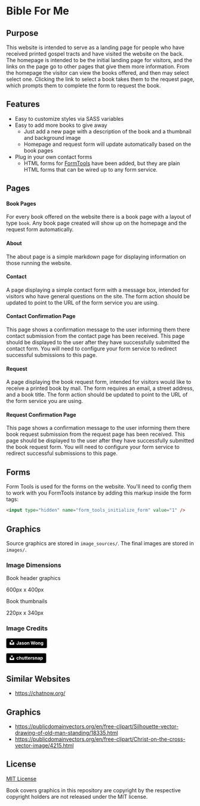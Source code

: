 # Bible For Me

## Purpose

This website is intended to serve as a landing page for people who have received printed gospel tracts and have visited the website on the back. The homepage is intended to be the initial landing page for visitors, and the links on the page go to other pages that give them more information. From the homepage the visitor can view the books offered, and then may select select one. Clicking the link to select a book takes them to the request page, which prompts them to complete the form to request the book.

## Features

* Easy to customize styles via SASS variables
* Easy to add more books to give away
  * Just add a new page with a description of the book and a thumbnail and background image
  * Homepage and request form will update automatically based on the book pages
* Plug in your own contact forms
  * HTML forms for [FormTools](https://formtools.org/) have been added, but they are plain HTML forms that can be wired up to any form service.

## Pages

#### Book Pages

For every book offered on the website there is a book page with a layout of type `book`. Any book page created will show up on the homepage and the request form automatically.

#### About

The about page is a simple markdown page for displaying information on those running the website.

#### Contact

A page displaying a simple contact form with a message box, intended for visitors who have general questions on the site. The form action should be updated to point to the URL of the form service you are using.

#### Contact Confirmation Page

This page shows a confirmation message to the user informing them there contact submission from the contact page has been received. This page should be displayed to the user after they have successfully submitted the contact form. You will need to configure your form service to redirect successful submissions to this page.

#### Request

A page displaying the book request form, intended for visitors would like to receive a printed book by mail. The form requires an email, a street address, and a book title. The form action should be updated to point to the URL of the form service you are using.

#### Request Confirmation Page

This page shows a confirmation message to the user informing them there book request submission from the request page has been received. This page should be displayed to the user after they have successfully submitted the book request form. You will need to configure your form service to redirect successful submissions to this page.

## Forms

Form Tools is used for the forms on the website. You'll need to config them to work with you FormTools instance by adding this markup inside the form tags:

```html
<input type="hidden" name="form_tools_initialize_form" value="1" />
```

## Graphics

Source graphics are stored in `image_sources/`. The final images are stored in `images/`.

### Image Dimensions

Book header graphics

600px x 400px

Book thumbnails

220px x 340px


### Image Credits

<a style="background-color:black;color:white;text-decoration:none;padding:4px 6px;font-family:-apple-system, BlinkMacSystemFont, &quot;San Francisco&quot;, &quot;Helvetica Neue&quot;, Helvetica, Ubuntu, Roboto, Noto, &quot;Segoe UI&quot;, Arial, sans-serif;font-size:12px;font-weight:bold;line-height:1.2;display:inline-block;border-radius:3px" href="https://unsplash.com/@jasonhk1920?utm_medium=referral&amp;utm_campaign=photographer-credit&amp;utm_content=creditBadge" target="_blank" rel="noopener noreferrer" title="Download free do whatever you want high-resolution photos from Jason Wong"><span style="display:inline-block;padding:2px 3px"><svg xmlns="http://www.w3.org/2000/svg" style="height:12px;width:auto;position:relative;vertical-align:middle;top:-2px;fill:white" viewBox="0 0 32 32"><title>unsplash-logo</title><path d="M10 9V0h12v9H10zm12 5h10v18H0V14h10v9h12v-9z"></path></svg></span><span style="display:inline-block;padding:2px 3px">Jason Wong</span></a>

<a style="background-color:black;color:white;text-decoration:none;padding:4px 6px;font-family:-apple-system, BlinkMacSystemFont, &quot;San Francisco&quot;, &quot;Helvetica Neue&quot;, Helvetica, Ubuntu, Roboto, Noto, &quot;Segoe UI&quot;, Arial, sans-serif;font-size:12px;font-weight:bold;line-height:1.2;display:inline-block;border-radius:3px" href="https://unsplash.com/@chuttersnap?utm_medium=referral&amp;utm_campaign=photographer-credit&amp;utm_content=creditBadge" target="_blank" rel="noopener noreferrer" title="Download free do whatever you want high-resolution photos from chuttersnap"><span style="display:inline-block;padding:2px 3px"><svg xmlns="http://www.w3.org/2000/svg" style="height:12px;width:auto;position:relative;vertical-align:middle;top:-2px;fill:white" viewBox="0 0 32 32"><title>unsplash-logo</title><path d="M10 9V0h12v9H10zm12 5h10v18H0V14h10v9h12v-9z"></path></svg></span><span style="display:inline-block;padding:2px 3px">chuttersnap</span></a>

## Similar Websites

* https://chatnow.org/

## Graphics

* https://publicdomainvectors.org/en/free-clipart/Silhouette-vector-drawing-of-old-man-standing/18335.html
* https://publicdomainvectors.org/en/free-clipart/Christ-on-the-cross-vector-image/4215.html

## License

[MIT License](LICENSE)

Book covers graphics in this repository are copyright by the respective copyright holders are not released under the MIT license.
